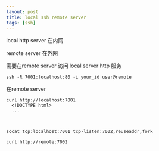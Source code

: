 ```yaml
---
layout: post
title: local ssh remote server
tags: [ssh]
---
```


local http server 在内网

remote server 在外网

需要在remote server 访问 local server http 服务


    ssh -R 7001:localhost:80 -i your_id user@remote


在remote server
  
    curl http://localhost:7001
      <!DOCTYPE html>
      ...



    socat tcp:localhost:7001 tcp-listen:7002,reuseaddr,fork

    curl http://remote:7002

